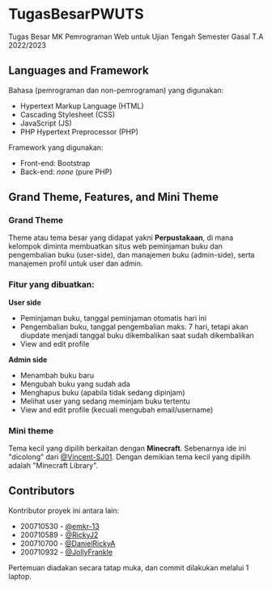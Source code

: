 # TugasBesarPWUTS
Tugas Besar MK Pemrograman Web untuk Ujian Tengah Semester Gasal T.A 2022/2023

## Languages and Framework
Bahasa (pemrograman dan non-pemrograman) yang digunakan:
- Hypertext Markup Language (HTML)
- Cascading Stylesheet (CSS)
- JavaScript (JS)
- PHP Hypertext Preprocessor (PHP)

Framework yang digunakan:
- Front-end: Bootstrap
- Back-end: _none_ (pure PHP)

## Grand Theme, Features, and Mini Theme
### Grand Theme
Theme atau tema besar yang didapat yakni **Perpustakaan**, di mana kelompok diminta membuatkan situs web peminjaman buku dan pengembalian buku (user-side), dan manajemen  buku (admin-side), serta manajemen profil untuk user dan admin.

### Fitur yang dibuatkan:
**User side**
- Peminjaman buku, tanggal peminjaman otomatis hari ini
- Pengembalian buku, tanggal pengembalian maks. 7 hari, tetapi akan diupdate menjadi tanggal buku dikembalikan saat sudah dikembalikan
- View and edit profile

**Admin side**
- Menambah buku baru
- Mengubah buku yang sudah ada
- Menghapus buku (apabila tidak sedang dipinjam)
- Melihat user yang sedang meminjam buku tertentu
- View and edit profile (kecuali mengubah email/username)

### Mini theme
Tema kecil yang dipilih berkaitan dengan **Minecraft**. Sebenarnya ide ini "dicolong" dari [@Vincent-SJ01](https://github.com/Vincent-SJ01). Dengan demikian tema kecil yang dipilih adalah "Minecraft Library".

## Contributors
Kontributor proyek ini antara lain:
- 200710530 - [@emkr-13](https://github.com/emkr-13)
- 200710589 - [@RickyJ2](https://github.com/RickyJ2)
- 200710700 - [@DanielRickyA](https://github.com/DanielRickyA)
- 200710932 - [@JollyFrankle](https://github.com/JollyFrankle)

Pertemuan diadakan secara tatap muka, dan commit dilakukan melalui 1 laptop.
